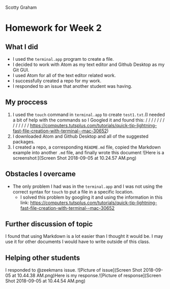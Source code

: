 Scotty Graham

# Homework for Week 2

## What I did

- I used the `terminal.app` program to create a file.
- I decided to work with Atom as my text editor and Github Desktop as my Git GUI.
- I used Atom for all of the text editor related work.
- I successfully created a repo for my work.
- I responded to an issue that another student was having.


## My proccess

1. I used the `touch` command in `terminal.app` to create `test1.txt`.(I needed a bit of help with the commands so I Googled it and found this: \/ \/ \/ \/ \/ \/ \/ \/ \/ \/ \/ \/ \/ https://computers.tutsplus.com/tutorials/quick-tip-lightning-fast-file-creation-with-terminal--mac-30652)
2. I downloaded Atom and Github Desktop and all of the suggested packages.
3. I created a repo, a corresponding `README.md` file, copied the Markdown example into another `.md` file, and finally wrote this document ![Here is a screenshot:](Screen Shot 2018-09-05 at 10.24.57 AM.png)


## Obstacles I overcame

- The only problem I had was in the `terminal.app` and I was not using the correct syntax for `touch` to put a file in a specific location.
  - I solved this problem by googling it and using the information in this link: https://computers.tutsplus.com/tutorials/quick-tip-lightning-fast-file-creation-with-terminal--mac-30652


## Further discussion of topic

I found that using Markdown is a lot easier than I thought it would be. I may use it for other documents I would have to write outside of this class.

## Helping other students

I responded to @zeekmans issue. ![Picture of issue](Screen Shot 2018-09-05 at 10.44.38 AM.png)Here is my response.![Picture of response](Screen Shot 2018-09-05 at 10.44.54 AM.png)
